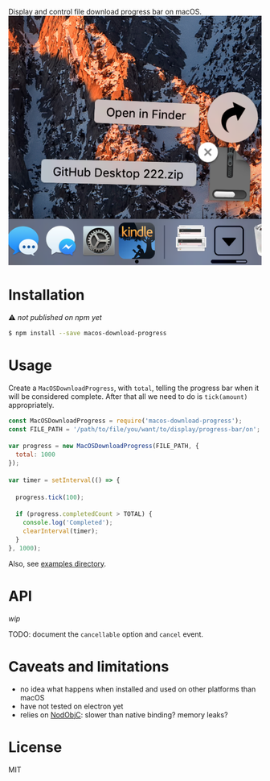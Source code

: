 Display and control file download progress bar on macOS.
![screenshot](https://github.com/alexstrat/node-macos-download-progress/raw/master/.github/screenshot.png)

# Installation
:warning: _not published on npm yet_

```bash
$ npm install --save macos-download-progress
```

# Usage

Create a `MacOSDownloadProgress`, with `total`, telling the progress
bar when it will be considered complete. After that all we need to do is
`tick(amount)` appropriately.

```js
const MacOSDownloadProgress = require('macos-download-progress');
const FILE_PATH = '/path/to/file/you/want/to/display/progress-bar/on';

var progress = new MacOSDownloadProgress(FILE_PATH, {
  total: 1000
});

var timer = setInterval(() => {

  progress.tick(100);

  if (progress.completedCount > TOTAL) {
    console.log('Completed');
    clearInterval(timer);
  }
}, 1000);
```

Also, see [examples directory](https://github.com/alexstrat/node-macos-download-progress/master/.examples).

# API
_wip_

TODO: document the `cancellable` option and `cancel` event.

# Caveats and limitations
- no idea what happens when installed and used on other platforms than macOS
- have not tested on electron yet
- relies on [NodObjC](https://github.com/TooTallNate/NodObjC): slower than native binding? memory leaks?

# License
MIT
